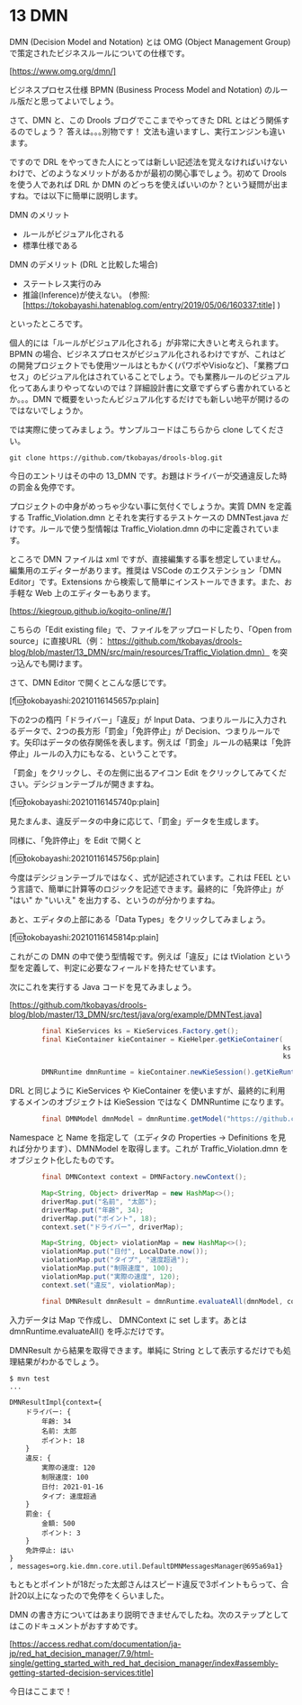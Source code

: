 # 13 DMN
DMN (Decision Model and Notation) とは OMG (Object Management Group) で策定されたビジネスルールについての仕様です。

[https://www.omg.org/dmn/]

ビジネスプロセス仕様 BPMN (Business Process Model and Notation) のルール版だと思ってよいでしょう。

さて、DMN と、この Drools ブログでここまでやってきた DRL とはどう関係するのでしょう？ 答えは｡｡｡別物です！ 文法も違いますし、実行エンジンも違います。

ですので DRL をやってきた人にとっては新しい記述法を覚えなければいけないわけで、どのようなメリットがあるかが最初の関心事でしょう。初めて Drools を使う人であれば DRL か DMN のどっちを使えばいいのか？という疑問が出ますね。では以下に簡単に説明します。

DMN のメリット

* ルールがビジュアル化される
* 標準仕様である

DMN のデメリット (DRL と比較した場合)

* ステートレス実行のみ
* 推論(Inference)が使えない。 (参照: [https://tokobayashi.hatenablog.com/entry/2019/05/06/160337:title] )

といったところです。

個人的には「ルールがビジュアル化される」が非常に大きいと考えられます。BPMN の場合、ビジネスプロセスがビジュアル化されるわけですが、これはどの開発プロジェクトでも使用ツールはともかく(パワポやVisioなど)、「業務プロセス」のビジュアル化はされていることでしょう。でも業務ルールのビジュアル化ってあんまりやってないのでは？詳細設計書に文章でずらずら書かれているとか。。。DMN で概要をいったんビジュアル化するだけでも新しい地平が開けるのではないでしょうか。

では実際に使ってみましょう。サンプルコードはこちらから clone してください。

```
git clone https://github.com/tkobayas/drools-blog.git
```

今日のエントリはその中の 13_DMN です。お題はドライバーが交通違反した時の罰金＆免停です。

プロジェクトの中身がめっちゃ少ない事に気付くでしょうか。実質 DMN を定義する Traffic_Violation.dmn とそれを実行するテストケースの DMNTest.java だけです。ルールで使う型情報は Traffic_Violation.dmn の中に定義されています。

ところで DMN ファイルは xml ですが、直接編集する事を想定していません。編集用のエディターがあります。推奨は VSCode のエクステンション「DMN Editor」です。Extensions から検索して簡単にインストールできます。また、お手軽な Web 上のエディターもあります。

[https://kiegroup.github.io/kogito-online/#/]

こちらの「Edit existing file」で、ファイルをアップロードしたり、「Open from source」に直接URL（例： https://github.com/tkobayas/drools-blog/blob/master/13_DMN/src/main/resources/Traffic_Violation.dmn） を突っ込んでも開けます。

さて、DMN Editor で開くとこんな感じです。

[f:id:tokobayashi:20210116145657p:plain]

下の2つの楕円「ドライバー」「違反」が Input Data、つまりルールに入力されるデータで、2つの長方形「罰金」「免許停止」が Decision、つまりルールです。矢印はデータの依存関係を表します。例えば「罰金」ルールの結果は「免許停止」ルールの入力にもなる、ということです。

「罰金」をクリックし、その左側に出るアイコン Edit をクリックしてみてください。デシジョンテーブルが開きますね。

[f:id:tokobayashi:20210116145740p:plain]

見たまんま、違反データの中身に応じて、「罰金」データを生成します。

同様に、「免許停止」を Edit で開くと

[f:id:tokobayashi:20210116145756p:plain]

今度はデシジョンテーブルではなく、式が記述されています。これは FEEL という言語で、簡単に計算等のロジックを記述できます。最終的に「免許停止」が "はい" か "いいえ" を出力する、というのが分かりますね。

あと、エディタの上部にある「Data Types」をクリックしてみましょう。

[f:id:tokobayashi:20210116145814p:plain]

これがこの DMN の中で使う型情報です。例えば「違反」には tViolation という型を定義して、判定に必要なフィールドを持たせています。

次にこれを実行する Java コードを見てみましょう。

[https://github.com/tkobayas/drools-blog/blob/master/13_DMN/src/test/java/org/example/DMNTest.java]

```java
        final KieServices ks = KieServices.Factory.get();
        final KieContainer kieContainer = KieHelper.getKieContainer(
                                                                    ks.newReleaseId("com.sample", "dmn-example-" + UUID.randomUUID(), "1.0"),
                                                                    ks.getResources().newClassPathResource("Traffic_Violation.dmn", DMNTest.class));

        DMNRuntime dmnRuntime = kieContainer.newKieSession().getKieRuntime(DMNRuntime.class);
```
DRL と同じように KieServices や KieContainer を使いますが、最終的に利用するメインのオブジェクトは KieSession ではなく DMNRuntime になります。


```java
        final DMNModel dmnModel = dmnRuntime.getModel("https://github.com/kiegroup/drools/kie-dmn/_A4BCA8B8-CF08-433F-93B2-A2598F19ECFF", "Traffic Violation");
```

Namespace と Name を指定して（エディタの Properties -> Definitions を見れば分かります）、DMNModel を取得します。これが Traffic_Violation.dmn をオブジェクト化したものです。

```java
        final DMNContext context = DMNFactory.newContext();

        Map<String, Object> driverMap = new HashMap<>();
        driverMap.put("名前", "太郎");
        driverMap.put("年齢", 34);
        driverMap.put("ポイント", 18);
        context.set("ドライバー", driverMap);

        Map<String, Object> violationMap = new HashMap<>();
        violationMap.put("日付", LocalDate.now());
        violationMap.put("タイプ", "速度超過");
        violationMap.put("制限速度", 100);
        violationMap.put("実際の速度", 120);
        context.set("違反", violationMap);

        final DMNResult dmnResult = dmnRuntime.evaluateAll(dmnModel, context);
```

入力データは Map で作成し、 DMNContext に set します。あとは dmnRuntime.evaluateAll() を呼ぶだけです。

DMNResult から結果を取得できます。単純に String として表示するだけでも処理結果がわかるでしょう。

```
$ mvn test
...

DMNResultImpl{context={
    ドライバー: {
        年齢: 34
        名前: 太郎
        ポイント: 18
    }
    違反: {
        実際の速度: 120
        制限速度: 100
        日付: 2021-01-16
        タイプ: 速度超過
    }
    罰金: {
        金額: 500
        ポイント: 3
    }
    免許停止: はい
}
, messages=org.kie.dmn.core.util.DefaultDMNMessagesManager@695a69a1}
```

もともとポイントが18だった太郎さんはスピード違反で3ポイントもらって、合計20以上になったので免停をくらいました。

DMN の書き方についてはあまり説明できませんでしたね。次のステップとしてはこのドキュメントがおすすめです。

[https://access.redhat.com/documentation/ja-jp/red_hat_decision_manager/7.9/html-single/getting_started_with_red_hat_decision_manager/index#assembly-getting-started-decision-services:title]

今日はここまで！
